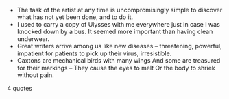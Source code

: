  - The task of the artist at any time is uncompromisingly simple to discover what has not yet been done, and to do it.
 - I used to carry a copy of Ulysses with me everywhere just in case I was knocked down by a bus. It seemed more important than having clean underwear.
 - Great writers arrive among us like new diseases – threatening, powerful, impatient for patients to pick up their virus, irresistible.
 - Caxtons are mechanical birds with many wings And some are treasured for their markings – They cause the eyes to melt Or the body to shriek without pain.

4 quotes